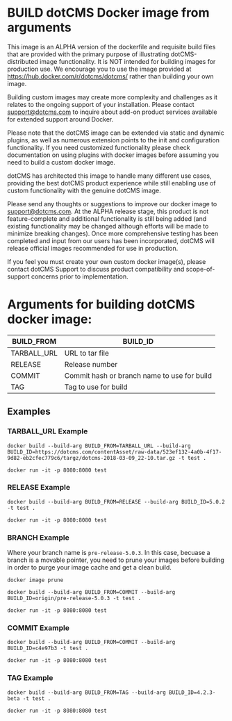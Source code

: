 # BUILD dotCMS Docker image from arguments 

This image is an ALPHA version of the dockerfile and requisite build files that are provided with the primary purpose of illustrating dotCMS-distributed image functionality. It is NOT intended for building images for production use.  We encourage you to use the image provided at  https://hub.docker.com/r/dotcms/dotcms/ rather than building your own image.  

Building custom images may create more complexity and challenges as it relates to the ongoing support of your installation.  Please contact support@dotcms.com to inquire about add-on product services available for extended support around Docker.  

Please note that the dotCMS image can be extended via static and dynamic plugins, as well as numerous extension points to the init and configuration functionality.  If you need customized functionality please check documentation on using plugins with docker images before assuming you need to build a custom docker image. 

dotCMS has architected this image to handle many different use cases, providing the best dotCMS product experience while still enabling use of custom functionality with the genuine dotCMS image.

Please send any thoughts or suggestions to improve our docker image to support@dotcms.com.  At the ALPHA release stage, this product is not feature-complete and additional functionality is still being added (and existing functionality may be changed although efforts will be made to minimize breaking changes). Once more comprehensive testing has been completed and input from our users has been incorporated, dotCMS will release official images recommended for use in production. 

If you feel you must create your own custom docker image(s), please contact dotCMS Support to discuss product compatibility and scope-of-support concerns prior to implementation.


# Arguments for building dotCMS docker image: 

|  BUILD_FROM  | BUILD_ID                     |
| ------------ | ---------------              |
| TARBALL_URL  | URL to tar file              |
| RELEASE      | Release number               |
| COMMIT       | Commit hash or branch name to use for build |
| TAG          | Tag to use for build         |


## Examples 

### TARBALL_URL Example 
```
docker build --build-arg BUILD_FROM=TARBALL_URL --build-arg BUILD_ID=https://dotcms.com/contentAsset/raw-data/523ef132-4a0b-4f17-9d82-eb2cfec779c6/targz/dotcms-2018-03-09_22-10.tar.gz -t test .

docker run -it -p 8080:8080 test
```

### RELEASE Example 
```
docker build --build-arg BUILD_FROM=RELEASE --build-arg BUILD_ID=5.0.2 -t test .

docker run -it -p 8080:8080 test
```

### BRANCH Example 
Where your branch name is `pre-release-5.0.3`.  In this case, becuase a branch is a movable pointer, you need to prune your
images before building in order to purge your image cache and get a clean build.
```
docker image prune

docker build --build-arg BUILD_FROM=COMMIT --build-arg BUILD_ID=origin/pre-release-5.0.3 -t test .

docker run -it -p 8080:8080 test
```


### COMMIT Example 
```
docker build --build-arg BUILD_FROM=COMMIT --build-arg BUILD_ID=c4e97b3 -t test .

docker run -it -p 8080:8080 test
```

### TAG Example 
```
docker build --build-arg BUILD_FROM=TAG --build-arg BUILD_ID=4.2.3-beta -t test .

docker run -it -p 8080:8080 test
```
